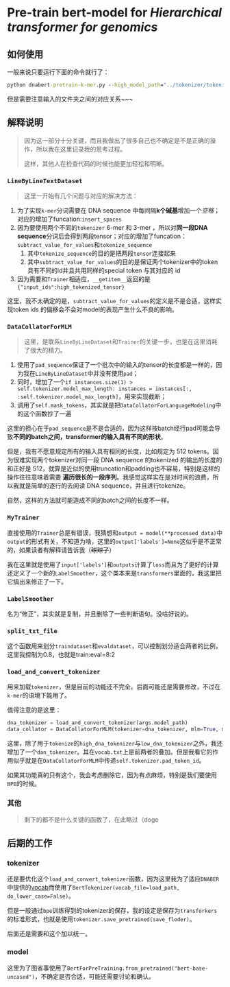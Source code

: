 # Pre-train bert-model for *Hierarchical transformer for genomics*

## 如何使用

一般来说只要运行下面的命令就行了：

```cmd
python dnabert-pretrain-k-mer.py --high_model_path="../tokenizer/tokenizer-config/dnabert-config/bert-config-6/vocab.txt"   --low_model_path="../tokenizer/tokenizer-config/dnabert-config/bert-config-3/vocab.txt"  --model_path="../tokenizer/tokenizer-config/dnabert-config/high-low-63-vocab.txt" --data_path="../../Datasets/Human_genome/huixin/24_chromosomes-002.txt" --output_dir="./dnabert-63-mer/results" --logging_dir="./dnabert-63-mer/logs"  --num_train_epochs=1 --per_device_train_batch_size=1
```
但是需要注意输入的文件夹之间的对应关系~~~

## 解释说明

> 因为这一部分十分关键，而且我做出了很多自己也不确定是不是正确的操作，所以我在这里记录我的思考过程。
>
> 这样，其他人在检查代码的时候也能更加轻松和明晰。

### `LineByLineTextDataset`

> 这里一开始有几个问题与对应的解决方法：

1. 为了实现`k-mer`分词需要在 DNA sequence 中每间隔**k个碱基**增加一个*空格*；对应的增加了funcation:`insert_spaces`
2. 因为要使用两个不同的`tokenizer` 6-mer 和 3-mer ，所以对**同一段DNA sequence**分词后会得到两段tensor；对应的增加了funcation：`subtract_value_for_values`和`tokenize_sequence`
   1. 其中`tokenize_sequence`的目的是把两段`tensor`连接起来
   2. 其中`subtract_value_for_values`的目的是保证两个tokenizer中的token具有不同的id并且共用同样的special token 与其对应的 id
3. 因为需要和`Trainer`相适应，`__getitem__`返回的是`{"input_ids":high_tokenized_tensor}`

这里，我不太确定的是，`subtract_value_for_values`的定义是不是合适，这样实现token ids 的偏移会不会对model的表现产生什么不良的影响。

### `DataCollatorForMLM`

> 这里，是联系`LineByLineDataset`和`Trainer`的关键一步，也是在这里消耗了很大的精力。

1. 使用了`pad_sequence`保证了一个批次中的输入的tensor的长度都是一样的，因为我在`LineByLineDataset`中并没有使用`pad`；
2. 同时，增加了一个`if instances.size(1) > self.tokenizer.model_max_length: instances = instances[:, :self.tokenizer.model_max_length]`，用来实现截断；
3. 调用了`self.mask_tokens`，其实就是把`DataCollatorForLanguageModeling`中的这个函数抄了一遍

这里的担心在于`pad_sequence`是不是合适的，因为这样按batch经行pad可能会导致**不同的batch之间，transformer的输入具有不同的形状**。

但是，我有不愿意规定所有的输入具有相同的长度，比如规定为 512 tokens。因为很难实现两个tokenizer对同一段 DNA sequence 的tokenized 的输出的长度的和正好是 512，就算是近似的使用truncation和padding也不容易，特别是这样的操作往往意味着需要 **遍历很长的一段序列**。我感觉这样实在是对时间的浪费，所以我就是简单的逐行的去阅读 DNA sequence，并且进行tokenize。

自然，这样的方法就可能造成不同的batch之间的长度不一样。

### `MyTrainer`

直接使用的`Trainer`总是有错误，我猜想和`output = model(**processed_data)`中`output`的形式有关，不知道为啥，这里的`output['labels']=None`这似乎是不正常的，如果读者有解释请告诉我（~~球球了~~）

我在这里就是使用了`input['labels']`和`outputs`计算了`loss`而且为了更好的计算还定义了一个新的`LabelSmoother`，这个类本来是`transformers`里面的，我这里把它搞出来修正了一下。

### `LabelSmoother`

名为“修正”，其实就是复制，并且删除了一些判断语句。没啥好说的。

### `split_txt_file`

这个函数用来划分`traindataset`和`evaldataset`，可以控制划分适合两者的比例，这里我控制为0.8，也就是train:eval=8:2

### `load_and_convert_tokenizer`

用来加载`tokenizer`，但是目前的功能还不完全。后面可能还是需要修改，不过在`k-mer`的语境下能用了。

值得注意的是这里：

```python
dna_tokenizer = load_and_convert_tokenizer(args.model_path)
data_collator = DataCollatorForMLM(tokenizer=dna_tokenizer, mlm=True, mlm_probability=0.15)
```

这里，除了用于`tokenize`的`high_dna_tokenizer`与`low_dna_tokenizer`之外，我还增加了一个`dan_tokenizer`。其在`vocab.txt`上是前两者的叠加。但是我看它的作用似乎就是在`DataCollatorForMLM`中传递`self.tokenizer.pad_token_id`。

如果其功能真的只有这个，我会考虑删除它，因为有点麻烦，特别是我们要使用`BPE`的时候。

### 其他

> 剩下的都不是什么关键的函数了，在此略过（doge

## 后期的工作

### tokenizer

还是要优化这个`load_and_convert_tokenizer`函数，因为这里我为了适应`DNABER`中提供的[vocab](https://github.com/jerryji1993/DNABERT/tree/master/src/transformers/dnabert-config/bert-config-6)而使用了`BertTokenizer(vocab_file=load_path, do_lower_case=False)`。

但是一般通过`bpe`训练得到的tokenizer的保存，我的设定是保存为`transforkers`的标准形式，也就是使用`tokenizer.save_pretrained(save_floder)`。

后面还是需要和这个加以统一。

### model

这里为了图省事使用了`BertForPreTraining.from_pretrained("bert-base-uncased")`，不确定是否合适，可能还需要讨论和确认。
